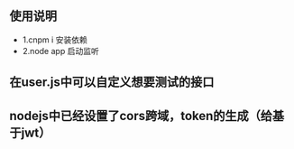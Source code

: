 ## 使用说明

- 1.cnpm i 安装依赖
- 2.node app  启动监听

## 在user.js中可以自定义想要测试的接口


## nodejs中已经设置了cors跨域，token的生成（给基于jwt）